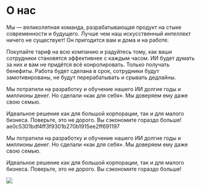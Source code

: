 # О нас

Мы — великолепная команда, разрабатывающая продукт на стыке современности и будущего. Лучше чем наш искусственный интеллект ничего не существует! Он пригодится вам и дома и на работе. 

Покупайте тариф на всю компанию и радуйтесь тому, как ваши сотрудники становятся эффективнее с каждым часом. ИИ будет думать за них и вам не придётся всё конролировать. Только получать бенефиты. Работа будет сделана в срок, сотрудники будут замотивированы, не будут перерабатывать и срывать дедлайны.


Мы потратили на разработку и обучение нашего ИИ долгие годы и миллионы денег. Но сделали «как для себя». Мы доверяем ему даже свою семью.

Идеальное решение как для большой корпорации, так и для малого бизнеса. Поверьте, это не дорого. Вы сэкономите гораздо больше! 
 ae0c5301bdf4ff3f9301b270b1915ee2ff691197

Мы потратили на разработку и обучение нашего ИИ долгие годы и миллионы денег. Но сделали «как для себя». Мы доверяем ему даже свою семью.

Идеальное решение как для большой корпорации, так и для малого бизнеса. Поверьте, это не дорого. Вы сэкономите гораздо больше! 

![](../img/artificial-intelligence.jpg)


